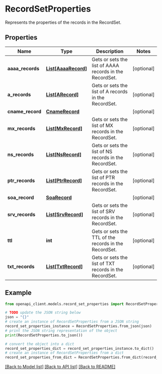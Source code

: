 # RecordSetProperties

Represents the properties of the records in the RecordSet.

## Properties

Name | Type | Description | Notes
------------ | ------------- | ------------- | -------------
**aaaa_records** | [**List[AaaaRecord]**](AaaaRecord.md) | Gets or sets the list of AAAA records in the RecordSet. | [optional] 
**a_records** | [**List[ARecord]**](ARecord.md) | Gets or sets the list of A records in the RecordSet. | [optional] 
**cname_record** | [**CnameRecord**](CnameRecord.md) |  | [optional] 
**mx_records** | [**List[MxRecord]**](MxRecord.md) | Gets or sets the list of MX records in the RecordSet. | [optional] 
**ns_records** | [**List[NsRecord]**](NsRecord.md) | Gets or sets the list of NS records in the RecordSet. | [optional] 
**ptr_records** | [**List[PtrRecord]**](PtrRecord.md) | Gets or sets the list of PTR records in the RecordSet. | [optional] 
**soa_record** | [**SoaRecord**](SoaRecord.md) |  | [optional] 
**srv_records** | [**List[SrvRecord]**](SrvRecord.md) | Gets or sets the list of SRV records in the RecordSet. | [optional] 
**ttl** | **int** | Gets or sets the TTL of the records in the RecordSet. | [optional] 
**txt_records** | [**List[TxtRecord]**](TxtRecord.md) | Gets or sets the list of TXT records in the RecordSet. | [optional] 

## Example

```python
from openapi_client.models.record_set_properties import RecordSetProperties

# TODO update the JSON string below
json = "{}"
# create an instance of RecordSetProperties from a JSON string
record_set_properties_instance = RecordSetProperties.from_json(json)
# print the JSON string representation of the object
print(RecordSetProperties.to_json())

# convert the object into a dict
record_set_properties_dict = record_set_properties_instance.to_dict()
# create an instance of RecordSetProperties from a dict
record_set_properties_from_dict = RecordSetProperties.from_dict(record_set_properties_dict)
```
[[Back to Model list]](../README.md#documentation-for-models) [[Back to API list]](../README.md#documentation-for-api-endpoints) [[Back to README]](../README.md)


